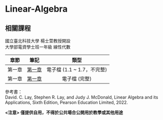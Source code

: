 # Linear-Algebra

## 相關課程
國立臺北科技大學 楊士萱教授開設  
大學部電資學士班一年級 線性代數  

章節 | 筆記 | 類型 |
|:--------:|:-------:|:-------:|
| 第一章 | [第一章](/第一章1.1~1.7.pdf) | 電子檔 (1.1 ~ 1.7，不完整)
| 第一章 | [第一章](/第一章.pdf) | 電子檔 (完整)

參考書：  
David. C. Lay, Stephen R. Lay, and Judy J. McDonald, Linear Algebra and its Applications, Sixth Edition, Pearson Education Limited, 2022.
  
**<注意> 僅提供自用，不得於公共場合公開用於教學或其他用途**
